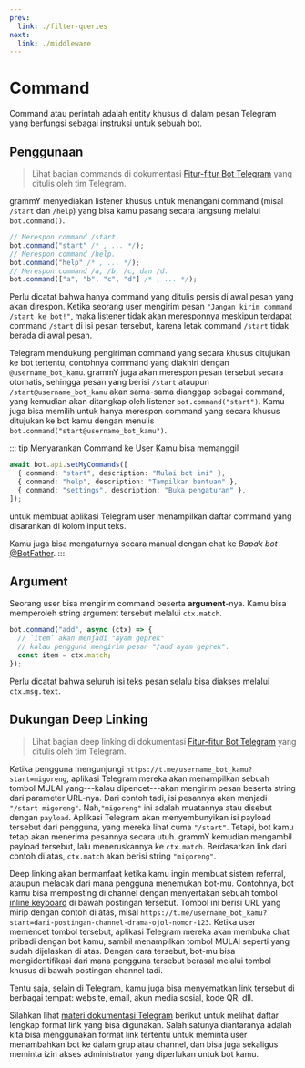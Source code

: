 ```yaml
---
prev:
  link: ./filter-queries
next:
  link: ./middleware
---
```


# Command

Command atau perintah adalah entity khusus di dalam pesan Telegram yang berfungsi sebagai instruksi untuk sebuah bot.

## Penggunaan

> Lihat bagian commands di dokumentasi [Fitur-fitur Bot Telegram](https://core.telegram.org/bots/features#commands) yang ditulis oleh tim Telegram.

grammY menyediakan listener khusus untuk menangani command (misal `/start` dan `/help`) yang bisa kamu pasang secara langsung melalui `bot.command()`.

```ts
// Merespon command /start.
bot.command("start" /* , ... */);
// Merespon command /help.
bot.command("help" /* , ... */);
// Merespon command /a, /b, /c, dan /d.
bot.command(["a", "b", "c", "d"] /* , ... */);
```

Perlu dicatat bahwa hanya command yang ditulis persis di awal pesan yang akan direspon. Ketika seorang user mengirim pesan `"Jangan kirim command /start ke bot!"`, maka listener tidak akan meresponnya meskipun terdapat command `/start` di isi pesan tersebut, karena letak command `/start` tidak berada di awal pesan.

Telegram mendukung pengiriman command yang secara khusus ditujukan ke bot tertentu, contohnya command yang diakhiri dengan `@username_bot_kamu`.
grammY juga akan merespon pesan tersebut secara otomatis, sehingga pesan yang berisi `/start` ataupun `/start@username_bot_kamu` akan sama-sama dianggap sebagai command, yang kemudian akan ditangkap oleh listener `bot.command("start")`.
Kamu juga bisa memilih untuk hanya merespon command yang secara khusus ditujukan ke bot kamu dengan menulis `bot.command("start@username_bot_kamu")`.

::: tip Menyarankan Command ke User
Kamu bisa memanggil

```ts
await bot.api.setMyCommands([
  { command: "start", description: "Mulai bot ini" },
  { command: "help", description: "Tampilkan bantuan" },
  { command: "settings", description: "Buka pengaturan" },
]);
```

untuk membuat aplikasi Telegram user menampilkan daftar command yang disarankan di kolom input teks.

Kamu juga bisa mengaturnya secara manual dengan chat ke _Bapak bot_ [@BotFather](https://t.me/BotFather).
:::

## Argument

Seorang user bisa mengirim command beserta **argument**-nya.
Kamu bisa memperoleh string argument tersebut melalui `ctx.match`.

```ts
bot.command("add", async (ctx) => {
  // `item` akan menjadi "ayam geprek"
  // kalau pengguna mengirim pesan "/add ayam geprek".
  const item = ctx.match;
});
```

Perlu dicatat bahwa seluruh isi teks pesan selalu bisa diakses melalui `ctx.msg.text`.

## Dukungan Deep Linking

> Lihat bagian deep linking di dokumentasi [Fitur-fitur Bot Telegram](https://core.telegram.org/bots/features#deep-linking) yang ditulis oleh tim Telegram.

Ketika pengguna mengunjungi `https://t.me/username_bot_kamu?start=migoreng`, aplikasi Telegram mereka akan menampilkan sebuah tombol MULAI yang---kalau dipencet---akan mengirim pesan beserta string dari parameter URL-nya. Dari contoh tadi, isi pesannya akan menjadi `"/start migoreng"`. Nah,`"migoreng"` ini adalah muatannya atau disebut dengan `payload`.
Aplikasi Telegram akan menyembunyikan isi payload tersebut dari pengguna, yang mereka lihat cuma `"/start"`. Tetapi, bot kamu tetap akan menerima pesannya secara utuh.
grammY kemudian mengambil payload tersebut, lalu meneruskannya ke `ctx.match`.
Berdasarkan link dari contoh di atas, `ctx.match` akan berisi string `"migoreng"`.

Deep linking akan bermanfaat ketika kamu ingin membuat sistem referral, ataupun melacak dari mana pengguna menemukan bot-mu.
Contohnya, bot kamu bisa memposting di channel dengan menyertakan sebuah tombol [inline keyboard](../plugins/keyboard#keyboard-inline) di bawah postingan tersebut.
Tombol ini berisi URL yang mirip dengan contoh di atas, misal `https://t.me/username_bot_kamu?start=dari-postingan-channel-drama-ojol-nomor-123`.
Ketika user memencet tombol tersebut, aplikasi Telegram mereka akan membuka chat pribadi dengan bot kamu, sambil menampilkan tombol MULAI seperti yang sudah dijelaskan di atas.
Dengan cara tersebut, bot-mu bisa mengidentifikasi dari mana pengguna tersebut berasal melalui tombol khusus di bawah postingan channel tadi.

Tentu saja, selain di Telegram, kamu juga bisa menyematkan link tersebut di berbagai tempat: website, email, akun media sosial, kode QR, dll.

Silahkan lihat [materi dokumentasi Telegram](https://core.telegram.org/api/links#bot-links) berikut untuk melihat daftar lengkap format link yang bisa digunakan.
Salah satunya diantaranya adalah kita bisa menggunakan format link tertentu untuk meminta user menambahkan bot ke dalam grup atau channel, dan bisa juga sekaligus meminta izin akses administrator yang diperlukan untuk bot kamu.

